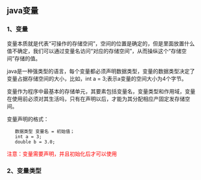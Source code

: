 ## java变量  
### 1、变量  

变量本质就是代表“可操作的存储空间”，空间的位置是确定的，但是里面放置什么值不确定，我们可以通过变量名访问“对应的存储空间”，从而操纵这个“存储空间”存储的值。 

java是一种强类型的语言，每个变量都必须声明数据类型，变量的数据类型决定了变量占据存储空间的大小，比如，int a = 3;表示a变量的空间大小为4个字节。

变量作为程序中最基本的存储单元，其要素包括变量名，变量类型和作用域，变量在使用前必须对其生活吗，只有在声明以后，才能为其分配相应产固定发存储空间。

变量声明的格式：  
``` 
   数据类型 变量名 = 初始值；
   int a = 3;
   double b = 3.0;
```   
<font color = "red">注意：变量需要声明，并且初始化后才可以使用</font>  
### 2、变量类型  
 

